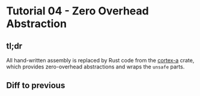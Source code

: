 # Tutorial 04 - Zero Overhead Abstraction

## tl;dr

All hand-written assembly is replaced by Rust code from the [cortex-a] crate, which provides
zero-overhead abstractions and wraps the `unsafe` parts.

[cortex-a]: https://github.com/rust-embedded/cortex-a

## Diff to previous

